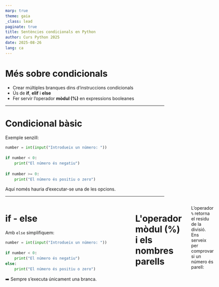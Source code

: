 ```yaml
---
marp: true
theme: gaia
_class: lead
paginate: true
title: Sentències condicionals en Python
author: Curs Python 2025
date: 2025-08-26
lang: ca
---
```


<style>
.exercici-classe, .exercici-casa {
  position: relative;
  border-radius: 12px;
  background: #fff8e1;
  padding: 1.2em;
  margin: 1em 0;
  box-shadow: 0 4px 8px rgba(0,0,0,0.15);
  
  font-size: 1.1em;
}

.exercici-classe{
  border-left: 6px solid #ff9800;
}

.exercici-casa{
  border-left: 6px solid #d23d48;
}

/* Exercici a classe */
.exercici-classe::before {
  content: "Exercici a classe";
  position: absolute;
  top: -10px;
  right: -10px;
  background: #ff9800;   /* verd */
  color: white;
  padding: 0.2em 0.6em;
  border-radius: 12px;
  font-size: 0.85em;
  font-weight: bold;
}

/* Exercici a casa */
.exercici-casa::before {
  content: "Exercici a casa";
  position: absolute;
  top: -10px;
  right: -10px;
  background: #d23d48;   /* blau */
  color: white;
  padding: 0.2em 0.6em;
  border-radius: 12px;
  font-size: 0.85em;
  font-weight: bold;
}

section::after {
  content: attr(data-marpit-pagination) '/' attr(data-marpit-pagination-total);
}

</style>

# Més sobre condicionals

- Crear múltiples branques dins d’instruccions condicionals
- Ús de **if**, **elif** i **else**
- Fer servir l’operador **mòdul (%)** en expressions booleanes

---

# Condicional bàsic

Exemple senzill:

```python
number = int(input("Introdueix un número: "))

if number < 0:
    print("El número és negatiu")

if number >= 0:
    print("El número és positiu o zero")
```

Aquí només hauria d’executar-se una de les opcions.

---

<div style="display: flex; gap: 30px;">

<div style="flex: 1;">

# if - else

Amb `else` simplifiquem:

```python
number = int(input("Introdueix un número: "))

if number < 0:
    print("El número és negatiu")
else:
    print("El número és positiu o zero")
```

➡️ Sempre s’executa únicament una branca.

</div>

<div style="flex: 1;">

<img src="diagram1.svg" width="400">

</div>

---

# L'operador mòdul (%) i els nombres parells

L’operador `%` retorna el residu de la divisió. Ens serveix per comprovar si un número és parell:

```python
number = int(input("Introdueix un número: "))

if number % 2 == 0:
    print("El número és parell")
else:
    print("El número és senar")
```

---

# Comparació de cadenes

Recordeu per comparar strings, els hem de posar entre cometes, sinó el que indiquem és una variable.

```python
correcta = "gatet"
contrasenya = input("Escriu la contrasenya: ")

if contrasenya == correcta:
    print("Benvingut/da")
else:
    print("Accés denegat")
```

---

<div class="exercici-classe">
Age of maturity
</div>

---

<div style="display: flex; gap: 30px;">

<div style="flex: 1;">

# if - elif - else

Quan hi ha més de dues opcions:

```python
gols_casa = int(input("Gols de l’equip de casa: "))
gols_fora = int(input("Gols de l’equip de fora: "))

if gols_casa > gols_fora:
    print("Ha guanyat l’equip de casa!")
elif gols_fora > gols_casa:
    print("Ha guanyat l’equip de fora!")
else:
    print("Empat!")
```

</div>

<div style="flex: 1;">
<img src="diagram2.svg" width="400">
</div>

</div>

---

# Diverses branques

Es poden posar tants `elif` com calgui:

```python
print("Calendari de festius")
data = input("Quina data és avui? ")

if data == "25 Des":
  print("És Nadal")
elif data == "31 Des":
  print("És Cap d’Any")
elif data == "1 Gen":
  print("És Any Nou")

print("Gràcies i adéu.")
```

---

# Observacions

No cal que hi hagi sempre un `else`

Si cap condició no es compleix → no s’executa cap branca

<div class="exercici-classe">
Greater than or equal to

The elder

Alphabetically last

</div>
